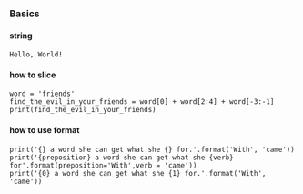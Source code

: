 ### Basics
#### string
```Hello, World!```

#### how to slice
```word = 'friends'``` <br/>
```find_the_evil_in_your_friends = word[0] + word[2:4] + word[-3:-1]```<br/>
```print(find_the_evil_in_your_friends)```

#### how to use format
```print('{} a word she can get what she {} for.'.format('With', 'came'))``` <br/>
```print('{preposition} a word she can get what she {verb} for'.format(preposition='With',verb = 'came'))```<br/>
```print('{0} a word she can get what she {1} for.'.format('With', 'came'))```
